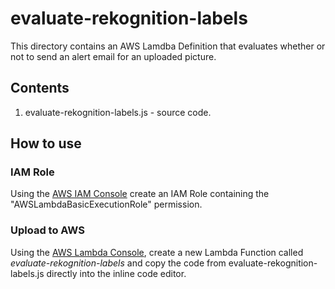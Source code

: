 # evaluate-rekognition-labels

This directory contains an AWS Lamdba Definition that evaluates whether or not to send an alert email for an uploaded picture.

## Contents

1. evaluate-rekognition-labels.js - source code.

## How to use

### IAM Role

Using the [AWS IAM Console](https://aws.amazon.com/console/) create an IAM Role containing the "AWSLambdaBasicExecutionRole" permission. 

### Upload to AWS

Using the [AWS Lambda Console](https://aws.amazon.com/lambda), create a new Lambda Function called *evaluate-rekognition-labels* and copy the code from evaluate-rekognition-labels.js directly into the inline code editor.
